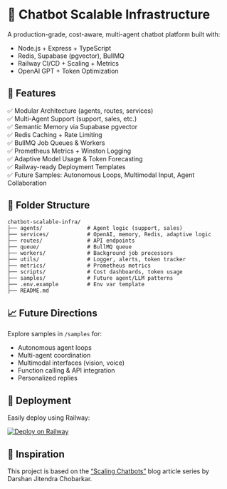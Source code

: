 # 🤖 Chatbot Scalable Infrastructure

A production-grade, cost-aware, multi-agent chatbot platform built with:

- Node.js + Express + TypeScript
- Redis, Supabase (pgvector), BullMQ
- Railway CI/CD + Scaling + Metrics
- OpenAI GPT + Token Optimization

## 🚀 Features

✅ Modular Architecture (agents, routes, services)  
✅ Multi-Agent Support (support, sales, etc.)  
✅ Semantic Memory via Supabase pgvector  
✅ Redis Caching + Rate Limiting  
✅ BullMQ Job Queues & Workers  
✅ Prometheus Metrics + Winston Logging  
✅ Adaptive Model Usage & Token Forecasting  
✅ Railway-ready Deployment Templates  
✅ Future Samples: Autonomous Loops, Multimodal Input, Agent Collaboration

## 📂 Folder Structure

```structure
chatbot-scalable-infra/
├── agents/              # Agent logic (support, sales)
├── services/            # OpenAI, memory, Redis, adaptive logic
├── routes/              # API endpoints
├── queue/               # BullMQ queue
├── workers/             # Background job processors
├── utils/               # Logger, alerts, token tracker
├── metrics/             # Prometheus metrics
├── scripts/             # Cost dashboards, token usage
├── samples/             # Future agent/LLM patterns
├── .env.example         # Env var template
├── README.md
```

## 📈 Future Directions

Explore samples in `/samples` for:

- Autonomous agent loops
- Multi-agent coordination
- Multimodal interfaces (vision, voice)
- Function calling & API integration
- Personalized replies

## 🔗 Deployment

Easily deploy using Railway:

[![Deploy on Railway](https://railway.app/button.svg)](https://railway.app/template/YOUR_TEMPLATE_URL)

## 🧠 Inspiration

This project is based on the [“Scaling Chatbots”](https://dchobarkar.github.io/2025/02/21/scaling-chatbots-hosting-cost-optimization-and-multi-agent-support.html) blog article series by Darshan Jitendra Chobarkar.
